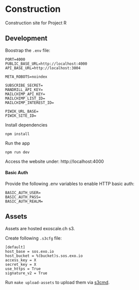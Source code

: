 # Construction

Construction site for Project R

## Development

Boostrap the `.env` file:
```
PORT=4000
PUBLIC_BASE_URL=http://localhost:4000
API_BASE_URL=http://localhost:3004

META_ROBOTS=noindex

SUBSCRIBE_SECRET=
MANDRILL_API_KEY=
MAILCHIMP_API_KEY=
MAILCHIMP_LIST_ID=
MAILCHIMP_INTEREST_ID=

PIWIK_URL_BASE=
PIWIK_SITE_ID=
```

Install dependencies
```
npm install
```

Run the app
```
npm run dev
```
Access the website under: http://localhost:4000

#### Basic Auth

Provide the following .env variables to enable HTTP basic auth:

```
BASIC_AUTH_USER=
BASIC_AUTH_PASS=
BASIC_AUTH_REALM=
```

## Assets

Assets are hosted exoscale.ch s3.

Create following `.s3cfg` file:
```
[default]
host_base = sos.exo.io
host_bucket = %(bucket)s.sos.exo.io
access_key = X
secret_key = X
use_https = True
signature_v2 = True
```

Run `make upload-assets` to upload them via [s3cmd](http://s3tools.org/s3cmd).
